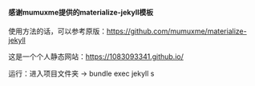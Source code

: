
#### 感谢mumuxme提供的materialize-jekyll模板
使用方法的话，可以参考原版：https://github.com/mumuxme/materialize-jekyll

这是一个个人静态网站：https://1083093341.github.io/

运行：进入项目文件夹 -> bundle exec jekyll s